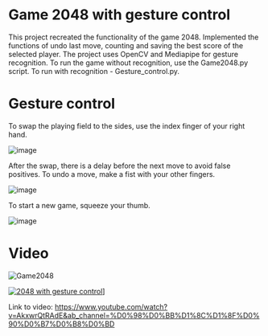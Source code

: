 # Game 2048 with gesture control

This project recreated the functionality of the game 2048.
Implemented the functions of undo last move, counting and saving the best score of the selected player.
The project uses OpenCV and Mediapipe for gesture recognition. 
To run the game without recognition, use the Game2048.py script. 
To run with recognition - Gesture_control.py. 

# Gesture control

To swap the playing field to the sides, use the index finger of your right hand.

![image](https://user-images.githubusercontent.com/112019541/187035116-6f8f3677-8171-4fd8-9b4c-41f2aabb27f3.png)

After the swap, there is a delay before the next move to avoid false positives. To undo a move, make a fist with your other fingers.

![image](https://user-images.githubusercontent.com/112019541/187035314-ea15e242-4fa4-4dad-b0f7-942f0486810e.png)

To start a new game, squeeze your thumb.

![image](https://user-images.githubusercontent.com/112019541/187035450-f801cf10-cb99-4682-a8dd-dad0d318e42e.png)

# Video

![Game2048](https://user-images.githubusercontent.com/112019541/186515193-4edaa4ac-3388-4352-a538-23513f98f1a3.gif)

[![2048 with gesture control](![Screenshot_1](https://user-images.githubusercontent.com/112019541/188335167-db93d97b-50f6-45c6-b5fc-7a543d3c34ac.jpg)
)](https://www.youtube.com/watch?v=AkxwrQtRAdE&ab_channel=%D0%98%D0%BB%D1%8C%D1%8F%D0%90%D0%B7%D0%B8%D0%BD)]

Link to video: https://www.youtube.com/watch?v=AkxwrQtRAdE&ab_channel=%D0%98%D0%BB%D1%8C%D1%8F%D0%90%D0%B7%D0%B8%D0%BD
